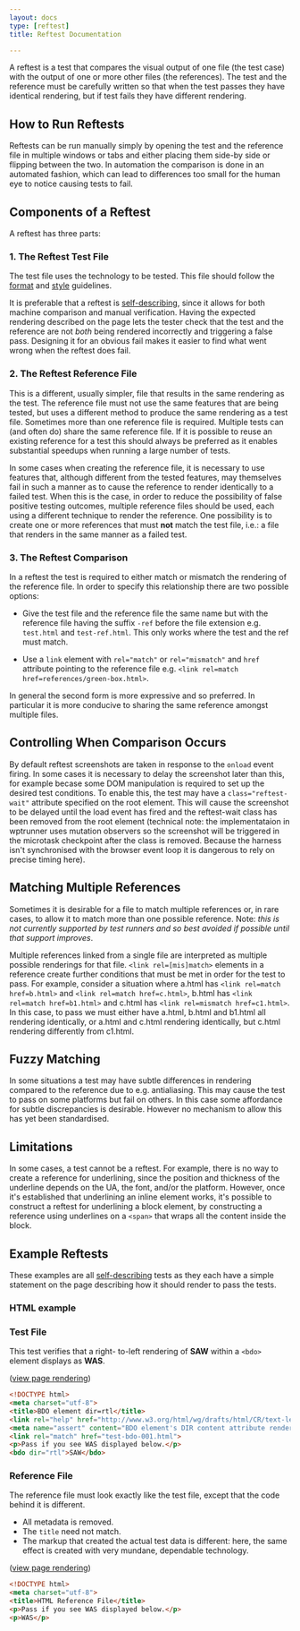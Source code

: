 ```yaml
---
layout: docs
type: [reftest]
title: Reftest Documentation

---
```


A reftest is a test that compares the visual output of one file (the
test case) with the output of one or more other files (the
references). The test and the reference must be carefully written so
that when the test passes they have identical rendering, but if test
fails they have different rendering.

## How to Run Reftests

Reftests can be run manually simply by opening the test and the
reference file in multiple windows or tabs and either placing them
side-by side or flipping between the two. In automation the comparison
is done in an automated fashion, which can lead to differences too
small for the human eye to notice causing tests to fail.

## Components of a Reftest

A reftest has three parts:

### 1. The Reftest Test File ###

The test file uses the technology to be tested. This file should
follow the [format][format] and [style][style] guidelines.

It is preferable that a reftest is [self-describing][selfdesc],
since it allows for both machine comparison and manual
verification.  Having the expected rendering described on the page
lets the tester check that the test and the reference are not
_both_ being rendered incorrectly and triggering a false pass.
Designing it for an obvious fail makes it easier to find what went
wrong when the reftest does fail.

### 2. The Reftest Reference File ###

This is a different, usually simpler, file that results in the same
rendering as the test. The reference file must not use the same
features that are being tested, but uses a different method to
produce the same rendering as a test file. Sometimes more than one
reference file is required. Multiple tests can (and often do) share
the same reference file. If it is possible to reuse an existing
reference for a test this should always be preferred as it enables
substantial speedups when running a large number of tests.

In some cases when creating the reference file, it is necessary to
use features that, although different from the tested features,
may themselves fail in such a manner as to cause the reference to
render identically to a failed test. When this is the case, in
order to reduce the possibility of false positive testing
outcomes, multiple reference files should be used, each using a
different technique to render the reference. One possibility is to
create one or more references that must **not** match the test
file, i.e.: a file that renders in the same manner as a failed
test.

### 3. The Reftest Comparison ###

In a reftest the test is required to either match or mismatch the
rendering of the reference file. In order to specify this
relationship there are two possible options:

* Give the test file and the reference file the same name but with the
  reference file having the suffix `-ref` before the file extension
  e.g. `test.html` and `test-ref.html`. This only works where the test
  and the ref must match.

* Use a `link` element with `rel="match"` or `rel="mismatch"` and
  `href` attribute pointing to the reference file e.g. `<link
  rel=match href=references/green-box.html>`.

In general the second form is more expressive and so preferred. In
particular it is more conducive to sharing the same reference amongst
multiple files.

## Controlling When Comparison Occurs

By default reftest screenshots are taken in response to the `onload`
event firing. In some cases it is necessary to delay the screenshot
later than this, for example becase some DOM manipulation is
required to set up the desired test conditions. To enable this, the
test may have a `class="reftest-wait"` attribute specified on the root
element. This will cause the screenshot to be delayed until the load
event has fired and the reftest-wait class has been removed from the
root element (technical note: the implementataion in wptrunner uses
mutation observers so the screenshot will be triggered in the
microtask checkpoint after the class is removed. Because the harness
isn't synchronised with the browser event loop it is dangerous to rely
on precise timing here).

## Matching Multiple References

Sometimes it is desirable for a file to match multiple references or,
in rare cases, to allow it to match more than one possible
reference. Note: *this is not currently supported by test runners and
so best avoided if possible until that support improves*.

Multiple references linked from a single file are interpreted as
multiple possible renderings for that file. `<link rel=[mis]match>`
elements in a reference create further conditions that must be met in
order for the test to pass. For example, consider a situation where
a.html has `<link rel=match href=b.html>` and `<link rel=match
href=c.html>`, b.html has `<link rel=match href=b1.html>` and c.html
has `<link rel=mismatch href=c1.html>`. In this case, to pass we must
either have a.html, b.html and b1.html all rendering identically, or
a.html and c.html rendering identically, but c.html rendering
differently from c1.html.

## Fuzzy Matching

In some situations a test may have subtle differences in rendering
compared to the reference due to e.g. antialiasing. This may cause the
test to pass on some platforms but fail on others. In this case some
affordance for subtle discrepancies is desirable. However no mechanism
to allow this has yet been standardised.

## Limitations

In some cases, a test cannot be a reftest. For example, there is no
way to create a reference for underlining, since the position and
thickness of the underline depends on the UA, the font, and/or the
platform. However, once it's established that underlining an inline
element works, it's possible to construct a reftest for underlining
a block element, by constructing a reference using underlines on a
```<span>``` that wraps all the content inside the block.

## Example Reftests

These examples are all [self-describing][selfdesc] tests as they
each have a simple statement on the page describing how it should
render to pass the tests.

### HTML example

### Test File

This test verifies that a right- to-left rendering of **SAW** within a
```<bdo>``` element displays as **WAS**.

([view page rendering][html-reftest-example])

```html
<!DOCTYPE html>
<meta charset="utf-8">
<title>BDO element dir=rtl</title>
<link rel="help" href="http://www.w3.org/html/wg/drafts/html/CR/text-level-semantics.html#the-bdo-element">
<meta name="assert" content="BDO element's DIR content attribute renders corrently given value of 'rtl'.">
<link rel="match" href="test-bdo-001.html">
<p>Pass if you see WAS displayed below.</p>
<bdo dir="rtl">SAW</bdo>
```

### Reference File

The reference file must look exactly like the test file,
except that the code behind it is different.

* All metadata is removed.
* The ```title``` need not match.
* The markup that created the actual test data is
  different: here, the same effect is created with
  very mundane, dependable technology.

([view page rendering][html-reffile-example])

```html
<!DOCTYPE html>
<meta charset="utf-8">
<title>HTML Reference File</title>
<p>Pass if you see WAS displayed below.</p>
<p>WAS</p>
```

[testharness]: ./testharness-documentation.html
[format]: ./test-format-guidelines.html
[style]: ./test-style-guidelines.html
[selfdesc]: ./test-style-guidelines.html#self-describing-tests
[reference-links]: ./test-templates.html#reference-links
[html-reftest-example]: ./html-reftest-example.html
[html-reffile-example]: ./html-reffile-example.html
[css-reftest-example]: http://test.csswg.org/source/css21/borders/border-bottom-applies-to-009.xht
[css-reffile-example]: http://test.csswg.org/source/css21/borders/border-bottom-applies-to-001-ref.xht
[svg-reftest-example]: http://test.csswg.org/source/css-transforms-1/translate/svg-translate-001.html
[svg-reffile-example]: http://test.csswg.org/source/css-transforms-1/translate/reference/svg-translate-ref.html
[indicating-failure]: ./test-style-guidelines.html#failure
